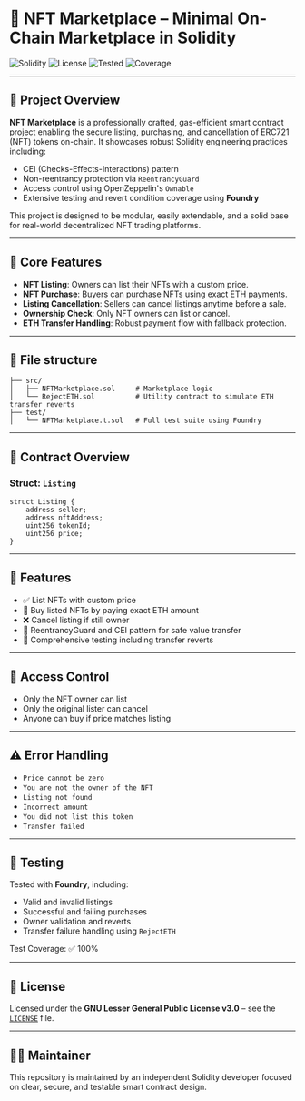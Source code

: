 # 🛒 NFT Marketplace – Minimal On-Chain Marketplace in Solidity

![Solidity](https://img.shields.io/badge/Solidity-0.8.24-blue?style=flat&logo=solidity)
![License](https://img.shields.io/badge/License-LGPL--3.0--only-green?style=flat)
![Tested](https://img.shields.io/badge/Tested%20With-Foundry-orange?style=flat)
![Coverage](https://img.shields.io/badge/Coverage-100%25-brightgreen?style=flat)

---

## 📌 Project Overview

**NFT Marketplace** is a professionally crafted, gas-efficient smart contract project enabling the secure listing, purchasing, and cancellation of ERC721 (NFT) tokens on-chain. It showcases robust Solidity engineering practices including:

- CEI (Checks-Effects-Interactions) pattern
- Non-reentrancy protection via `ReentrancyGuard`
- Access control using OpenZeppelin's `Ownable`
- Extensive testing and revert condition coverage using **Foundry**

This project is designed to be modular, easily extendable, and a solid base for real-world decentralized NFT trading platforms.

---

## 🧱 Core Features

- **NFT Listing**: Owners can list their NFTs with a custom price.
- **NFT Purchase**: Buyers can purchase NFTs using exact ETH payments.
- **Listing Cancellation**: Sellers can cancel listings anytime before a sale.
- **Ownership Check**: Only NFT owners can list or cancel.
- **ETH Transfer Handling**: Robust payment flow with fallback protection.

---

## 📁 File structure

```
├── src/
│   ├── NFTMarketplace.sol     # Marketplace logic
│   └── RejectETH.sol          # Utility contract to simulate ETH transfer reverts
├── test/
│   └── NFTMarketplace.t.sol   # Full test suite using Foundry
```

---

## 🧱 Contract Overview

### Struct: `Listing`

```solidity
struct Listing {
    address seller;
    address nftAddress;
    uint256 tokenId;
    uint256 price;
}
```

---

## 🚀 Features

- ✅ List NFTs with custom price
- 💸 Buy listed NFTs by paying exact ETH amount
- ❌ Cancel listing if still owner
- 🔐 ReentrancyGuard and CEI pattern for safe value transfer
- 🧪 Comprehensive testing including transfer reverts

---

## 🔐 Access Control

- Only the NFT owner can list
- Only the original lister can cancel
- Anyone can buy if price matches listing

---

## ⚠️ Error Handling

- `Price cannot be zero`
- `You are not the owner of the NFT`
- `Listing not found`
- `Incorrect amount`
- `You did not list this token`
- `Transfer failed`

---

## 🧪 Testing

Tested with **Foundry**, including:

- Valid and invalid listings
- Successful and failing purchases
- Owner validation and reverts
- Transfer failure handling using `RejectETH`

Test Coverage: ✅ 100%

---

## 📄 License

Licensed under the **GNU Lesser General Public License v3.0** – see the [`LICENSE`](./LICENSE) file.

---

## 🙋‍♂️ Maintainer

This repository is maintained by an independent Solidity developer focused on clear, secure, and testable smart contract design.
